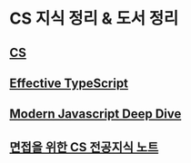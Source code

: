 # CS 지식 정리 & 도서 정리
## [CS](https://github.com/theo-jin/CsAndBooks/tree/main/CS)
## [Effective TypeScript](https://github.com/theo-jin/CsAndBooks/tree/main/Effective-TypeScript)
## [Modern Javascript Deep Dive](https://github.com/theo-jin/CsAndBooks/tree/main/Modern%20Javascript%20Deep%20Dive)
## [면접을 위한 CS 전공지식 노트](https://github.com/theo-jin/CsAndBooks/tree/main/%EB%A9%B4%EC%A0%91%EC%9D%84%20%EC%9C%84%ED%95%9C%20CS%20%EC%A0%84%EA%B3%B5%EC%A7%80%EC%8B%9D%20%EB%85%B8%ED%8A%B8)
